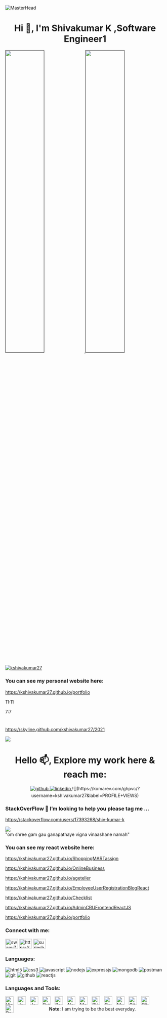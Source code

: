 
 ![MasterHead](https://previews.123rf.com/images/karpenkoilia/karpenkoilia1806/karpenkoilia180600011/102988806-vector-line-web-concept-for-programming-linear-web-banner-for-coding-.jpg)
<h1 align="center">Hi 👋, I'm Shivakumar K ,Software Engineer1</h1>




<p align="left">
  <a href="">
	  <img width="49.5%" src="https://github-readme-stats.vercel.app/api?username=kshivakumar27&theme=github_dark&show_icons=true" />
    <img width="49.5%" src="http://github-readme-streak-stats.herokuapp.com?user=kshivakumar27&theme=gruvbox&date_format=M%20j%5B%2C%20Y%5D" />
  </a>
</p>





<p align="left"><a href="https://github.com/ryo-ma/github-profile-trophy"><img src="https://github-profile-trophy.vercel.app/?username=kshivakumar27&theme=gruvbox"  alt="kshivakumar27" /></a></p>
    
 ### You can see my personal website here:
 https://kshivakumar27.github.io/portfolio
    
    
<!-----  ![](https://komarev.com/ghpvc/?username=kshivakumar27&dc143c) --->

11:11

7:7
#
https://skyline.github.com/kshivakumar27/2021

[Ÿ HŸPE]: https://yhype.me
[GitHub Profile Views Counter]: https://github.com/antonkomarev/github-profile-views-counter

   ![](https://hit.yhype.me/github/profile?user_id=1849174)  


<!---
**kshivakumar27/kshivakumar27** is a ✨ _special_ ✨ repository because its `README.md` (this file) appears on your GitHub profile.

Here are some ideas to get you started:

- 🔭 I’m currently working on ...
- 🌱 I’m currently learning ...
- 👯 I’m looking to collaborate on ...
- 🤔 I’m looking for help with ...
- 💬 Ask me about ...
- 📫 How to reach me: ...
- 😄 Pronouns: ...
- ⚡ Fun fact: ...
--->












<!---
[![Top Langs](https://github-readme-stats.vercel.app/api/top-langs/?username=kshivakumar27&theme=github_dark&layout=compact&hide=html,css,php,blade,roff,scss)](#)

---->













<h1 align="center">Hello 📫, Explore my work here & reach me:</h1>
<p align="center">
<a href="https://github.com/kshivakumar27" target="_blank">
<img src=https://img.shields.io/badge/github-%2324292e.svg?&style=for-the-badge&logo=github&logoColor=white alt=github style="margin-bottom: 5px;" />
</a>

<a href="https://linkedin.com/in/shivakumar-k-0021b1158" target="_blank">
<img src=https://img.shields.io/badge/linkedin-%231E77B5.svg?&style=for-the-badge&logo=linkedin&logoColor=white alt=linkedin style="margin-bottom: 5px;" />
</a>
<a>
	![](https://komarev.com/ghpvc/?username=kshivakumar27&label=PROFILE+VIEWS)
</a>	
</p>











 ### StackOverFlow 🤔 I’m looking to help you please tag me ...
https://stackoverflow.com/users/17393268/shiv-kumar-k

![](https://komarev.com/ghpvc/?username=kshivakumar27&label=PROFILE+VIEWS)
<br>"om shree gam gau ganapathaye vigna vinaashane namah"


   
 ### You can see my react website here:
 https://kshivakumar27.github.io/ShoppingMARTassign
 
 https://kshivakumar27.github.io/OnlineBusiness
 
 https://kshivakumar27.github.io/ageteller
 
 
https://kshivakumar27.github.io/EmployeeUserRegistrationBlogReact








https://kshivakumar27.github.io/Checklist

https://kshivakumar27.github.io/AdminCRUFrontendReactJS

https://kshivakumar27.github.io/portfolio

    
  <h3 align="left">Connect with me:</h3>
<p align="left">
<a href="https://twitter.com/SurjeshYadav8" target="blank"><img align="center" src="https://raw.githubusercontent.com/rahuldkjain/github-profile-readme-generator/master/src/images/icons/Social/twitter.svg" alt="swapy71252109" height="30" width="40" /></a>
<a href="https://www.linkedin.com/in/surjeshyadav/" target="blank"><img align="center" src="https://raw.githubusercontent.com/rahuldkjain/github-profile-readme-generator/master/src/images/icons/Social/linked-in-alt.svg" alt="https://www.linkedin.com/in/swapnil-landage-74190b15b" height="30" width="40" /></a>
<a href="https://instagram.com/surjeshyadav8704" target="blank"><img align="center" src="https://raw.githubusercontent.com/rahuldkjain/github-profile-readme-generator/master/src/images/icons/Social/instagram.svg" alt="surjeshyadav8704" height="30" width="40" /></a>
</p>

<h3 align="left">Languages:</h3>
<p>
<img src="https://img.shields.io/badge/HTML5-E34F26?style=for-the-badge&logo=html5&logoColor=white" alt="html5"/>
<img src="https://img.shields.io/badge/CSS3-1572B6?style=for-the-badge&logo=css3&logoColor=white" alt="css3"/>
<img src="https://img.shields.io/badge/JavaScript-323330?style=for-the-badge&logo=javascript&logoColor=F7DF1E" alt="javascript"/>
<img src="https://img.shields.io/badge/Node.js-339933?style=for-the-badge&logo=nodedotjs&logoColor=white" alt="nodejs" />
<img src="https://img.shields.io/badge/Express.js-000000?style=for-the-badge&logo=express&logoColor=white" alt="expressjs"/>
<img src="https://img.shields.io/badge/MongoDB-4EA94B?style=for-the-badge&logo=mongodb&logoColor=white" alt="mongodb"/>
<img src="https://img.shields.io/badge/Postman-FF6C37?style=for-the-badge&logo=Postman&logoColor=white" alt="postman"/>
 <img src="https://img.shields.io/badge/Git-f44d27?style=for-the-badge&logo=git&logoColor=white" alt="git"/>
<img src="https://img.shields.io/badge/GitHub-100000?style=for-the-badge&logo=github&logoColor=white" alt="github"/>
<img src="https://img.shields.io/badge/React-20232A?style=for-the-badge&logo=react&logoColor=61DAFB" alt="reactjs" />

</p>

















### Languages and Tools:

<img align="left" alt="Visual Studio Code" width="26px" src="https://cdn.jsdelivr.net/gh/devicons/devicon/icons/vscode/vscode-original.svg" style="padding-right:10px;" />
<img align="left" alt="JavaScript" width="26px" src="https://cdn.jsdelivr.net/gh/devicons/devicon/icons/javascript/javascript-original.svg" style="padding-right:10px;" />

<img align="left" alt="Java" width="26px" src="https://vectorlogo.zone/logos/java/java-icon.svg" style="padding-right:10px;" />
<img align="left" alt="Python" width="26px" src="https://vectorlogo.zone/logos/python/python-icon.svg" style="padding-right:10px;" />
<img align="left" alt="React" width="26px" src="https://cdn.jsdelivr.net/gh/devicons/devicon/icons/react/react-original.svg" style="padding-right:10px;" />
<img align="left" alt="Node.js" width="26px" src="https://cdn.jsdelivr.net/gh/devicons/devicon/icons/nodejs/nodejs-original.svg" style="padding-right:10px;" />
<img align="left" alt="MongoDB" width="26px" src="https://cdn.jsdelivr.net/gh/devicons/devicon/icons/mongodb/mongodb-original.svg" style="padding-right:10px;" />
<img align="left" alt="PHP" width="26px" src="https://www.freepnglogos.com/uploads/php-logo-png/php-logo-png-transparent-svg-vector-bie-supply-1.png" style="padding-right:10px;" />
<img align="left" alt="Codeigniter" width="26px" src="https://cdn.worldvectorlogo.com/logos/blackfire-inverted-1.svg" style="padding-right:10px;" />

<img align="left" alt="MySQL" width="26px" src="https://cdn.jsdelivr.net/gh/devicons/devicon/icons/mysql/mysql-original.svg" style="padding-right:10px;" />
<img align="left" alt="Git" width="26px" src="https://cdn.jsdelivr.net/gh/devicons/devicon/icons/git/git-original.svg" style="padding-right:10px;" />
<img align="left" alt="GitHub" width="26px" src="https://user-images.githubusercontent.com/3369400/139447912-e0f43f33-6d9f-45f8-be46-2df5bbc91289.png" style="padding-right:10px;" />
<img align="left" alt="Postman" width="26px" src="https://seeklogo.com/images/P/postman-logo-0087CA0D15-seeklogo.com.png" style="padding-right:10px;" />
<br/>






<p align="center">
  &nbsp;
  <b>Note:</b> I am trying to be the best everyday.
  </p>
 
 


